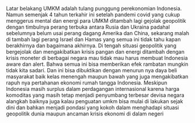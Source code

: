 Latar belakang
UMKM adalah tulang punggung perekonomian Indonesia. Namun semenjak 4 tahun terkahir ini setelah pandemi covid yang cukup menggerus mental dan energi para UMKM ditambah lagi gejolak geopolitik dengan timbulnya perang terbuka antara Rusia dan Ukraina padahal sebelumnya belum usai perang dagang Amerika dan China, sekarang malah di tambah lagi perang Israel dan Hamas yang semua ini tidak tahu kapan berakhirnya dan bagaimana akhirnya. Di tengah situasi geopolitik yang bergejolak dan mengakibatkan krisis pangan dan energi ditambah dengan krisis moneter di berbagai negara mau tidak mau harus membuat Indonesia aware dan alert. Bahwa semua ini bisa memberikan efek rambatan mungkin tidak kita sadari. Dan ini bisa dibuktikan dengan menurun nya daya beli masyarakat baik kelas menengah maupun bawah yang juga mengakibatkan rapuh nya pertahanan ekonomi rumah tangga Indonesia. Meskipun Indonesia masih surplus dalam perdagangan internasional karena harga komoditas yang masih tetap menjadi penyumbang terbesar devisa negara alangkah baiknya juga kalau penguatan umkm bisa mulai di lakukan sejak dini dan bahkan menjadi pondasi yang kokoh dalam menghadapi situasi geopolitik dunia maupun ancaman krisis ekonomi di dalam negeri
